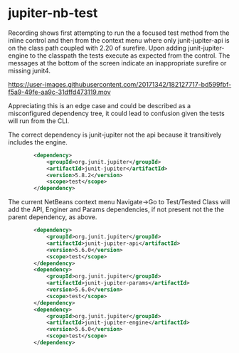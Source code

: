 # jupiter-nb-test

Recording shows first attempting to run the a focused test method from the inline control and then from the context menu where only junit-jupiter-api is on the class path coupled with 2.20 of surefire.
Upon adding junit-jupiter-engine to the classpath the tests execute as expected from the control. The messages at the bottom of the screen indicate an inappropriate surefire or missing junit4.


https://user-images.githubusercontent.com/20171342/182127717-bd599fbf-f5a9-49fe-aa9c-31dffd473119.mov


Appreciating this is an edge case and could be described as a misconfigured dependency tree, it could lead to confusion given the tests will run from the CLI.

The correct dependency is junit-jupiter not the api because it transitively includes the engine.

``` XML
        <dependency>
            <groupId>org.junit.jupiter</groupId>
            <artifactId>junit-jupiter</artifactId>
            <version>5.8.2</version>
            <scope>test</scope>
        </dependency>
```

The current NetBeans context menu Navigate->Go to Test/Tested Class will add the API, Enginer and Params dependencies, if not present not the the parent dependency, as above.

``` XML
        <dependency>
            <groupId>org.junit.jupiter</groupId>
            <artifactId>junit-jupiter-api</artifactId>
            <version>5.6.0</version>
            <scope>test</scope>
        </dependency>
        <dependency>
            <groupId>org.junit.jupiter</groupId>
            <artifactId>junit-jupiter-params</artifactId>
            <version>5.6.0</version>
            <scope>test</scope>
        </dependency>
        <dependency>
            <groupId>org.junit.jupiter</groupId>
            <artifactId>junit-jupiter-engine</artifactId>
            <version>5.6.0</version>
            <scope>test</scope>
        </dependency>
```






